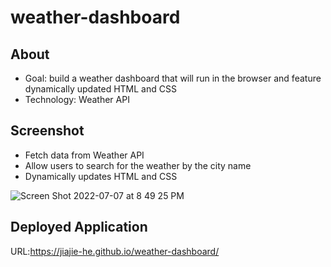 # weather-dashboard

## About
* Goal: build a weather dashboard that will run in the browser and feature dynamically updated HTML and CSS
* Technology: Weather API

## Screenshot

* Fetch data from Weather API
* Allow users to search for the weather by the city name
* Dynamically updates HTML and CSS

![Screen Shot 2022-07-07 at 8 49 25 PM](https://user-images.githubusercontent.com/105767623/177933607-9a072d23-bc7b-4660-865b-e613d7eb839a.png)


## Deployed Application
URL:https://jiajie-he.github.io/weather-dashboard/
